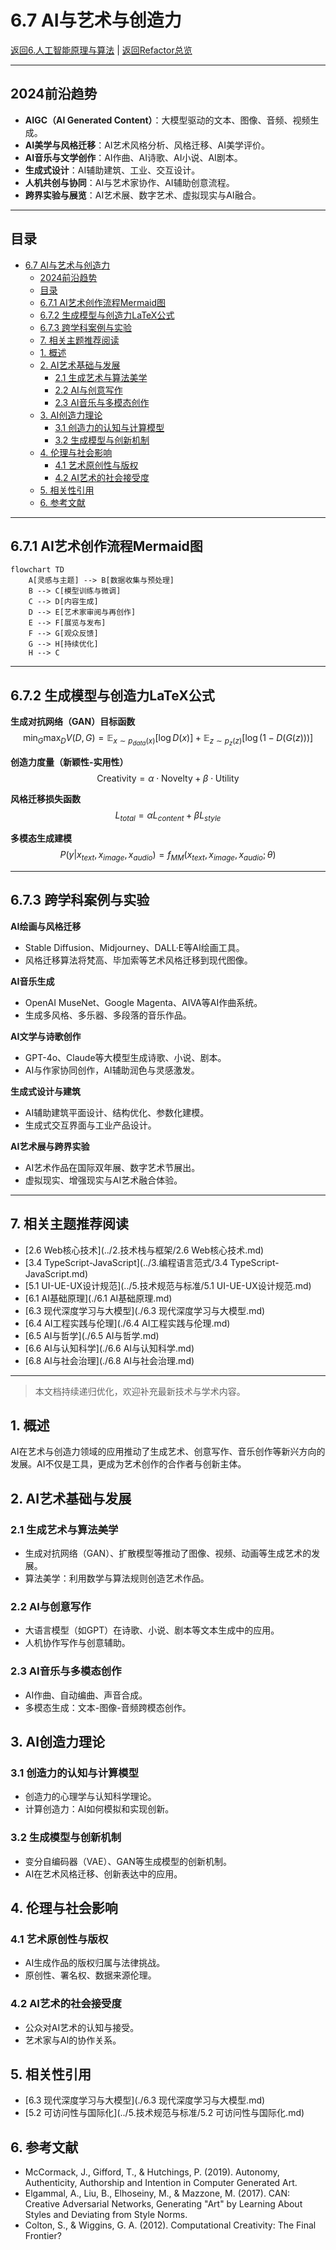 # 6.7 AI与艺术与创造力

[返回6.人工智能原理与算法](./README.md) | [返回Refactor总览](../README.md)

---

## 2024前沿趋势

- **AIGC（AI Generated Content）**：大模型驱动的文本、图像、音频、视频生成。
- **AI美学与风格迁移**：AI艺术风格分析、风格迁移、AI美学评价。
- **AI音乐与文学创作**：AI作曲、AI诗歌、AI小说、AI剧本。
- **生成式设计**：AI辅助建筑、工业、交互设计。
- **人机共创与协同**：AI与艺术家协作、AI辅助创意流程。
- **跨界实验与展览**：AI艺术展、数字艺术、虚拟现实与AI融合。

---

## 目录

- [6.7 AI与艺术与创造力](#67-ai与艺术与创造力)
  - [2024前沿趋势](#2024前沿趋势)
  - [目录](#目录)
  - [6.7.1 AI艺术创作流程Mermaid图](#671-ai艺术创作流程mermaid图)
  - [6.7.2 生成模型与创造力LaTeX公式](#672-生成模型与创造力latex公式)
  - [6.7.3 跨学科案例与实验](#673-跨学科案例与实验)
  - [7. 相关主题推荐阅读](#7-相关主题推荐阅读)
  - [1. 概述](#1-概述)
  - [2. AI艺术基础与发展](#2-ai艺术基础与发展)
    - [2.1 生成艺术与算法美学](#21-生成艺术与算法美学)
    - [2.2 AI与创意写作](#22-ai与创意写作)
    - [2.3 AI音乐与多模态创作](#23-ai音乐与多模态创作)
  - [3. AI创造力理论](#3-ai创造力理论)
    - [3.1 创造力的认知与计算模型](#31-创造力的认知与计算模型)
    - [3.2 生成模型与创新机制](#32-生成模型与创新机制)
  - [4. 伦理与社会影响](#4-伦理与社会影响)
    - [4.1 艺术原创性与版权](#41-艺术原创性与版权)
    - [4.2 AI艺术的社会接受度](#42-ai艺术的社会接受度)
  - [5. 相关性引用](#5-相关性引用)
  - [6. 参考文献](#6-参考文献)

---

## 6.7.1 AI艺术创作流程Mermaid图

```mermaid
flowchart TD
    A[灵感与主题] --> B[数据收集与预处理]
    B --> C[模型训练与微调]
    C --> D[内容生成]
    D --> E[艺术家审阅与再创作]
    E --> F[展览与发布]
    F --> G[观众反馈]
    G --> H[持续优化]
    H --> C
```

---

## 6.7.2 生成模型与创造力LaTeX公式

**生成对抗网络（GAN）目标函数**
$$
\min_G \max_D V(D, G) = \mathbb{E}_{x \sim p_{data}(x)} [\log D(x)] + \mathbb{E}_{z \sim p_z(z)} [\log(1 - D(G(z)))]
$$

**创造力度量（新颖性-实用性）**
$$
\text{Creativity} = \alpha \cdot \text{Novelty} + \beta \cdot \text{Utility}
$$

**风格迁移损失函数**
$$
L_{total} = \alpha L_{content} + \beta L_{style}
$$

**多模态生成建模**
$$
P(y|x_{text}, x_{image}, x_{audio}) = f_{MM}(x_{text}, x_{image}, x_{audio}; \theta)
$$

---

## 6.7.3 跨学科案例与实验

**AI绘画与风格迁移**

- Stable Diffusion、Midjourney、DALL·E等AI绘画工具。
- 风格迁移算法将梵高、毕加索等艺术风格迁移到现代图像。

**AI音乐生成**

- OpenAI MuseNet、Google Magenta、AIVA等AI作曲系统。
- 生成多风格、多乐器、多段落的音乐作品。

**AI文学与诗歌创作**

- GPT-4o、Claude等大模型生成诗歌、小说、剧本。
- AI与作家协同创作，AI辅助润色与灵感激发。

**生成式设计与建筑**

- AI辅助建筑平面设计、结构优化、参数化建模。
- 生成式交互界面与工业产品设计。

**AI艺术展与跨界实验**

- AI艺术作品在国际双年展、数字艺术节展出。
- 虚拟现实、增强现实与AI艺术融合体验。

---

## 7. 相关主题推荐阅读

- [2.6 Web核心技术](../2.技术栈与框架/2.6 Web核心技术.md)
- [3.4 TypeScript-JavaScript](../3.编程语言范式/3.4 TypeScript-JavaScript.md)
- [5.1 UI-UE-UX设计规范](../5.技术规范与标准/5.1 UI-UE-UX设计规范.md)
- [6.1 AI基础原理](./6.1 AI基础原理.md)
- [6.3 现代深度学习与大模型](./6.3 现代深度学习与大模型.md)
- [6.4 AI工程实践与伦理](./6.4 AI工程实践与伦理.md)
- [6.5 AI与哲学](./6.5 AI与哲学.md)
- [6.6 AI与认知科学](./6.6 AI与认知科学.md)
- [6.8 AI与社会治理](./6.8 AI与社会治理.md)

---

> 本文档持续递归优化，欢迎补充最新技术与学术内容。

## 1. 概述

AI在艺术与创造力领域的应用推动了生成艺术、创意写作、音乐创作等新兴方向的发展。AI不仅是工具，更成为艺术创作的合作者与创新主体。

## 2. AI艺术基础与发展

### 2.1 生成艺术与算法美学

- 生成对抗网络（GAN）、扩散模型等推动了图像、视频、动画等生成艺术的发展。
- 算法美学：利用数学与算法规则创造艺术作品。

### 2.2 AI与创意写作

- 大语言模型（如GPT）在诗歌、小说、剧本等文本生成中的应用。
- 人机协作写作与创意辅助。

### 2.3 AI音乐与多模态创作

- AI作曲、自动编曲、声音合成。
- 多模态生成：文本-图像-音频跨模态创作。

## 3. AI创造力理论

### 3.1 创造力的认知与计算模型

- 创造力的心理学与认知科学理论。
- 计算创造力：AI如何模拟和实现创新。

### 3.2 生成模型与创新机制

- 变分自编码器（VAE）、GAN等生成模型的创新机制。
- AI在艺术风格迁移、创新表达中的应用。

## 4. 伦理与社会影响

### 4.1 艺术原创性与版权

- AI生成作品的版权归属与法律挑战。
- 原创性、署名权、数据来源伦理。

### 4.2 AI艺术的社会接受度

- 公众对AI艺术的认知与接受。
- 艺术家与AI的协作关系。

## 5. 相关性引用

- [6.3 现代深度学习与大模型](./6.3 现代深度学习与大模型.md)
- [5.2 可访问性与国际化](../5.技术规范与标准/5.2 可访问性与国际化.md)

## 6. 参考文献

- McCormack, J., Gifford, T., & Hutchings, P. (2019). Autonomy, Authenticity, Authorship and Intention in Computer Generated Art.
- Elgammal, A., Liu, B., Elhoseiny, M., & Mazzone, M. (2017). CAN: Creative Adversarial Networks, Generating "Art" by Learning About Styles and Deviating from Style Norms.
- Colton, S., & Wiggins, G. A. (2012). Computational Creativity: The Final Frontier?
